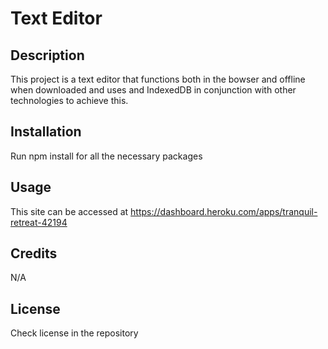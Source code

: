 # Text Editor

## Description

This project is a text editor that functions both in the bowser and offline when downloaded and uses and IndexedDB in conjunction with other technologies to achieve this.

## Installation

Run npm install for all the necessary packages

## Usage

This site can be accessed at https://dashboard.heroku.com/apps/tranquil-retreat-42194

## Credits

N/A

## License

Check license in the repository